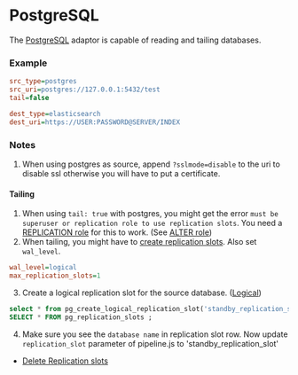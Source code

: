 # PostgreSQL

The [PostgreSQL](https://www.postgresql.org/) adaptor is capable of reading and tailing databases.


### Example

```ini
src_type=postgres
src_uri=postgres://127.0.0.1:5432/test
tail=false

dest_type=elasticsearch
dest_uri=https://USER:PASSWORD@SERVER/INDEX
```


### Notes

1. When using postgres as source, append `?sslmode=disable` to the uri to disable ssl otherwise you will have to put a certificate. 

#### Tailing

1. When using `tail: true` with postgres, you might get the error `must be superuser or replication role to use replication slots`. You need a [REPLICATION role](https://www.postgresql.org/docs/9.1/static/sql-createrole.html) for this to work. (See [ALTER role](https://www.postgresql.org/docs/9.0/static/sql-alterrole.html))
2. When tailing, you might have to [create replication slots](https://medium.com/@tk512/replication-slots-in-postgresql-b4b03d277c75). Also set `wal_level`. 
```ini
wal_level=logical
max_replication_slots=1
``` 
3. Create a logical replication slot for the source database. ([Logical](https://www.postgresql.org/docs/9.5/static/logicaldecoding-example.html))
```sql
select * from pg_create_logical_replication_slot('standby_replication_slot', 'test_decoding');
SELECT * FROM pg_replication_slots ;
```
4. Make sure you see the `database name` in replication slot row. Now update `replication_slot` parameter of pipeline.js to 'standby_replication_slot'

* [Delete Replication slots](https://stackoverflow.com/questions/30854961/)
